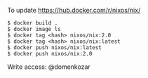 To update https://hub.docker.com/r/nixos/nix/

    $ docker build .
    $ docker image ls
    $ docker tag <hash> nixos/nix:2.0
    $ docker tag <hash> nixos/nix:latest
    $ docker push nixos/nix:latest
    $ docker push nixos/nix:2.0

Write access: @domenkozar
